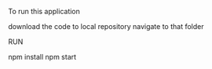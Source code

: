 To run this application

download the code to local repository
navigate to that folder 

RUN

npm install
npm start
